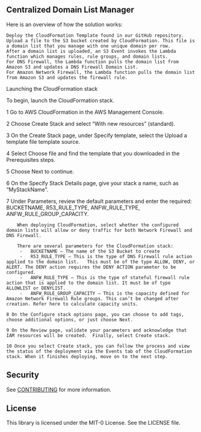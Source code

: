 ## Centralized Domain List Manager

Here is an overview of how the solution works:

    Deploy the CloudFormation Template found in our GitHub repository.
    Upload a file to the S3 bucket created by CloudFormation. This file is a domain list that you manage with one unique domain per row.
    After a domain list is uploaded, an S3 Event invokes the Lambda function which manages rules, rule groups, and domain lists.
    For DNS Firewall, the Lambda function pulls the domain list from Amazon S3 and updates a DNS Firewall Domain List.
    For Amazon Network Firewall, the Lambda function pulls the domain list from Amazon S3 and updates the firewall rule.

Launching the CloudFormation stack

To begin, launch the CloudFormation stack.  

  1  Go to AWS CloudFormation in the AWS Management Console.  
  
  2  Choose Create Stack and select “With new resources” (standard).  

  3  On the Create Stack page, under Specify template, select the Upload a template file template source.  

  4  Select Choose file and find the template that you downloaded in the Prerequisites steps.  

  5  Choose Next to continue.  

  6  On the Specify Stack Details page, give your stack a name, such as “MyStackName”.  

  7  Under Parameters, review the default parameters and enter the required: BUCKETNAME, R53_RULE_TYPE, ANFW_RULE_TYPE, ANFW_RULE_GROUP_CAPACITY.  

        When deploying CloudFormation, select whether the configured domain lists will allow or deny traffic for both Network Firewall and DNS Firewall.  

        There are several parameters for the CloudFormation stack:  
         -   BUCKETNAME – The name of the S3 Bucket to create  
         -   R53_RULE_TYPE – This is the type of DNS Firewall rule action applied to the domain list.   This must be of the type ALLOW, DENY, or ALERT. The DENY action requires the DENY ACTION parameter to be configured.  
         -   ANFW_RULE_TYPE – This is the type of stateful firewall rule action that is applied to the domain list. It must be of type ALLOWLIST or DENYLIST.  
         -   ANFW_RULE_GROUP_CAPACITY – This is the capacity defined for Amazon Network Firewall Rule groups. This can’t be changed after creation. Refer here to calculate capacity units.  

    8 On the Configure stack options page, you can choose to add tags, choose additional options, or just choose Next.  

    9 On the Review page, validate your parameters and acknowledge that IAM resources will be created.  Finally, select Create stack.  

    10 Once you select Create stack, you can follow the process and view the status of the deployment via the Events tab of the CloudFormation stack. When it finishes deploying, move on to the next step.  


## Security

See [CONTRIBUTING](CONTRIBUTING.md#security-issue-notifications) for more information.

## License

This library is licensed under the MIT-0 License. See the LICENSE file.

